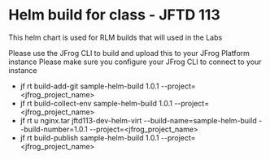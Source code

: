# Helm build for class - JFTD 113

This helm chart is used for RLM builds that will used in the Labs

Please use the JFrog CLI to build and upload this to your JFrog Platform instance
Please make sure you configure your JFrog CLI to connect to your instance

- jf rt build-add-git sample-helm-build 1.0.1 --project=<jfrog_project_name>
- jf rt build-collect-env sample-helm-build 1.0.1 --project=<jfrog_project_name>
- jf rt u nginx.tar jftd113-dev-helm-virt --build-name=sample-helm-build  --build-number=1.0.1 --project=<jfrog_project_name>
- jf rt build-publish sample-helm-build 1.0.1 --project=<jfrog_project_name>
